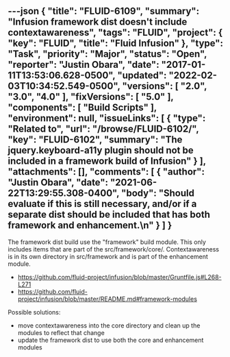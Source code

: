 ---json
{
  "title": "FLUID-6109",
  "summary": "Infusion framework dist doesn't include contextawareness",
  "tags": "FLUID",
  "project": {
    "key": "FLUID",
    "title": "Fluid Infusion"
  },
  "type": "Task",
  "priority": "Major",
  "status": "Open",
  "reporter": "Justin Obara",
  "date": "2017-01-11T13:53:06.628-0500",
  "updated": "2022-02-03T10:34:52.549-0500",
  "versions": [
    "2.0",
    "3.0",
    "4.0"
  ],
  "fixVersions": [
    "5.0"
  ],
  "components": [
    "Build Scripts"
  ],
  "environment": null,
  "issueLinks": [
    {
      "type": "Related to",
      "url": "/browse/FLUID-6102/",
      "key": "FLUID-6102",
      "summary": "The jquery.keyboard-a11y plugin should not be included in a framework build of Infusion"
    }
  ],
  "attachments": [],
  "comments": [
    {
      "author": "Justin Obara",
      "date": "2021-06-22T13:29:55.308-0400",
      "body": "Should evaluate if this is still necessary, and/or if a separate dist should be included that has both framework and enhancement.\n"
    }
  ]
}
---
The framework dist build use the "framework" build module. This only includes items that are part of the src/framework/core/. Contextawareness is in its own directory in src/framework and is part of the enhancement module.&#x20;

* <https://github.com/fluid-project/infusion/blob/master/Gruntfile.js#L268-L271>
* <https://github.com/fluid-project/infusion/blob/master/README.md#framework-modules>

Possible solutions:

* move contextawareness into the core directory and clean up the modules to reflect that change
* update the framework dist to use both the core and enhancement modules

        